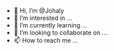 - 👋 Hi, I’m @Johaly
- 👀 I’m interested in ...
- 🌱 I’m currently learning ...
- 💞️ I’m looking to collaborate on ...
- 📫 How to reach me ...

<!---
Johaly/Johaly is a ✨ special ✨ repository because its `README.md` (this file) appears on your GitHub profile.
You can click the Preview link to take a look at your changes.
--->
